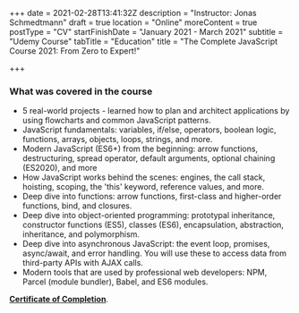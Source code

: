 +++
date = 2021-02-28T13:41:32Z
description = "Instructor: Jonas Schmedtmann"
draft = true
location = "Online"
moreContent = true
postType = "CV"
startFinishDate = "January 2021 - March 2021"
subtitle = "Udemy Course"
tabTitle = "Education"
title = "The Complete JavaScript Course 2021: From Zero to Expert!"

+++
### **What was covered in the course**

* 5 real-world projects - learned how to plan and architect applications by using flowcharts and common JavaScript patterns.
* JavaScript fundamentals: variables, if/else, operators, boolean logic, functions, arrays, objects, loops, strings, and more.
* Modern JavaScript (ES6+) from the beginning: arrow functions, destructuring, spread operator, default arguments, optional chaining (ES2020), and more
* How JavaScript works behind the scenes: engines, the call stack, hoisting, scoping, the 'this' keyword, reference values, and more.
* Deep dive into functions: arrow functions, first-class and higher-order functions, bind, and closures.
* Deep dive into object-oriented programming: prototypal inheritance, constructor functions (ES5), classes (ES6), encapsulation, abstraction, inheritance, and polymorphism.
* Deep dive into asynchronous JavaScript: the event loop, promises, async/await, and error handling. You will use these to access data from third-party APIs with AJAX calls.
* Modern tools that are used by professional web developers: NPM, Parcel (module bundler), Babel, and ES6 modules.

[**Certificate of Completion**](https://www.derby.ac.uk/partnerships/international-collaborative/mediterranean-college/).